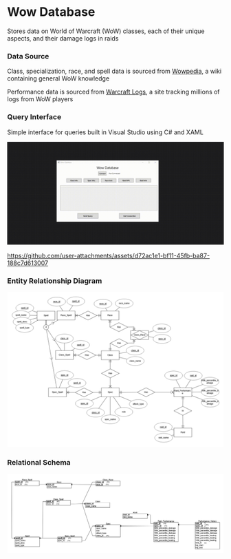 # Wow Database
Stores data on World of Warcraft (WoW) classes, each of their unique aspects, and their damage logs in raids

### Data Source
Class, specialization, race, and spell data is sourced from [Wowpedia](https://wowpedia.fandom.com), a wiki containing general WoW knowledge

Performance data is sourced from [Warcraft Logs](https://www.warcraftlogs.com), a site tracking millions of logs from WoW players

### Query Interface
Simple interface for queries built in Visual Studio using C# and XAML

![](src/demo.gif)

https://github.com/user-attachments/assets/d72ac1e1-bf11-45fb-ba87-188c7d613007

### Entity Relationship Diagram
![](src/erd.png)

### Relational Schema
![](src/relational_schema.png)
